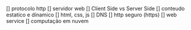 [] protocolo http
[] servidor web
[] Client Side vs Server Side
[] conteudo estatico e dinamico
[] html, css, js
[] DNS
[] http seguro (https)
[] web service
[] computação em nuvem